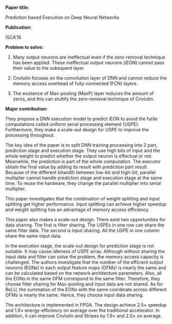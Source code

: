 **Paper title:**

Prediction based Execution on Deep Neural Networks

**Publication:**

ISCA’18

**Problem to solve:**

1. Many output neurons are ineffectual even if the zero-removal technique has
been applied. These ineffectual output neurons (iEON) cannot pass their value to
the subsquent layer.

2. Cnvlutin focuses on the convolution layer of DNN and cannot reduce the memory
access overhead of fully-connected (FCN) layers.

3. The existence of Max-pooling (MaxP) layer reduces the amount of zeros, and
this can stultify the zero-removal technique of Cnvlutin.

**Major contribution:**

They propose a DNN execution model to predict iEON to avoid the futile
computations called uniform serial processing element (USPE). Furthermore, they
make a scale-out design for USPE to improve the processing throughout.

The key idea of the paper is to split DNN training processing into 2 part,
prediction stage and execution stage. They use high bits of input and the whole
weight to predict whether the output neuron is effectual or not. Meanwhile, the
prediction is part of the whole computation. The executor obtain the final value
by adding its result with prediction part result. Because of the different
bitwidth between low-bit and high-bit, parallel multiplier cannot handle
prediction stage and execution stage at the same time. To reuse the hardware,
they change the parallel multiplier into serial multiplier.

This paper investigates that the combination of weight splitting and input
splitting get higher performance. Input splitting can achieve higher speedup and
weight splitting has an advantage of memory access efficiency.

This paper also makes a scale-out design. There exist two opportunities for data
sharing. The first is filter sharing. The USPEs in one row can share the same
filter data. The second is input sharing. All the USPE in one column share the
same input data.

In the execution stage, the scale-out design for prediction stage is not
suitable. It may cause idleness of USPE array. Although without sharing the
input data and filter can solve the problem, the memory access capacity is
challenged. The authors investigate that the number of the efficient output
neurons (EONs) in each output feature maps (OFMs) is nearly the same and can be
calculated based on the network architecture parameters. Also, all the EONs in
the same OFM correspond to the same filter. Therefore, they choose filter
sharing for Max-pooling and input data are not shared. As for ReLU, the
summation of the EONs with the same coordinate across different OFMs is nearly
the same. Hence, they choose input data sharing.

The architecture is implemented in FPGA. The design achieve 2.5× speedup and
1.9× energy-efficiency on average over the traditional accelerator. In addition,
it can improve Cnvlutin and Stripes by 1.9× and 2.0× on average.
